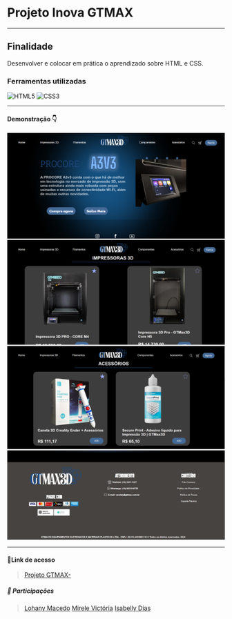 # Projeto Inova GTMAX 
---
## Finalidade
Desenvolver e colocar em prática o aprendizado sobre HTML e CSS.
### Ferramentas utilizadas 
<p align="left"> <img src="https://cdn.jsdelivr.net/gh/devicons/devicon/icons/html5/html5-original.svg" alt="HTML5" width="40" height="40"/>
<img src="https://cdn.jsdelivr.net/gh/devicons/devicon/icons/css3/css3-original.svg" alt="CSS3" width="40" height="40"/> 



---

#### Demonstração 👇
![print tela](/assets/printss/telainicial.png)
![print impressoras](/assets/printss/impressoras.png)
![print acessorios](/assets/printss/acessorios.png)
![print rodape](/assets/printss/rodape.png)


---
#### 🔗Link de acesso
>[Projeto GTMAX-](https://projeto-inovar-gtmax-2024.onrender.com/)

##### 🤝 Participações 
>[Lohany Macedo](https://github.com/Lohanyy17)
>[Mirele Victória](https://github.com/Mvictoria218)
>[Isabelly Dias](https://github.com/IDBaptista)


